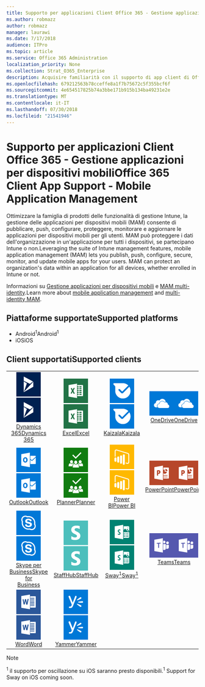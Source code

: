 ```yaml
---
title: Supporto per applicazioni Client Office 365 - Gestione applicazioni per dispositivi mobili
ms.author: robmazz
author: robmazz
manager: laurawi
ms.date: 7/17/2018
audience: ITPro
ms.topic: article
ms.service: Office 365 Administration
localization_priority: None
ms.collection: Strat_O365_Enterprise
description: Acquisire familiarità con il supporto di app client di Office 365 per la gestione delle applicazioni per dispositivi mobili
ms.openlocfilehash: 679212563b78cceffe8a1f7b75672c5f355bcf6f
ms.sourcegitcommit: 4e654517825b74a3bbe171b915b134ba49231e2e
ms.translationtype: MT
ms.contentlocale: it-IT
ms.lasthandoff: 07/30/2018
ms.locfileid: "21541946"
---
```

# <a name="office-365-client-app-support---mobile-application-management"></a><span data-ttu-id="60a41-103">Supporto per applicazioni Client Office 365 - Gestione applicazioni per dispositivi mobili</span><span class="sxs-lookup"><span data-stu-id="60a41-103">Office 365 Client App Support - Mobile Application Management</span></span>

<span data-ttu-id="60a41-p101">Ottimizzare la famiglia di prodotti delle funzionalità di gestione Intune, la gestione delle applicazioni per dispositivi mobili (MAM) consente di pubblicare, push, configurare, proteggere, monitorare e aggiornare le applicazioni per dispositivi mobili per gli utenti. MAM può proteggere i dati dell'organizzazione in un'applicazione per tutti i dispositivi, se partecipano Intune o non.</span><span class="sxs-lookup"><span data-stu-id="60a41-p101">Leveraging the suite of Intune management features, mobile application management (MAM) lets you publish, push, configure, secure, monitor, and update mobile apps for your users. MAM can protect an organization's data within an application for all devices, whether enrolled in Intune or not.</span></span>

<span data-ttu-id="60a41-106">Informazioni su [Gestione applicazioni per dispositivi mobili](https://docs.microsoft.com/intune/mam-faq) e [MAM multi-identity](https://docs.microsoft.com/intune/app-protection-policy).</span><span class="sxs-lookup"><span data-stu-id="60a41-106">Learn more about [mobile application management](https://docs.microsoft.com/intune/mam-faq) and [multi-identity MAM](https://docs.microsoft.com/intune/app-protection-policy).</span></span>

## <a name="supported-platforms"></a><span data-ttu-id="60a41-107">Piattaforme supportate</span><span class="sxs-lookup"><span data-stu-id="60a41-107">Supported platforms</span></span>

 - <span data-ttu-id="60a41-108">Android<sup>1</sup></span><span class="sxs-lookup"><span data-stu-id="60a41-108">Android<sup>1</sup></span></span>
 - <span data-ttu-id="60a41-109">iOS</span><span class="sxs-lookup"><span data-stu-id="60a41-109">iOS</span></span>

## <a name="supported-clients"></a><span data-ttu-id="60a41-110">Client supportati</span><span class="sxs-lookup"><span data-stu-id="60a41-110">Supported clients</span></span>

| | | | | | |
|:---:|:---:|:---:|:---:|:---:|:---:|
| <span data-ttu-id="60a41-111">![Icona Dynamics 365](images/o365-dynamics365-64x64.png)</span><span class="sxs-lookup"><span data-stu-id="60a41-111">![Dynamics 365 icon](images/o365-dynamics365-64x64.png)</span></span> <br> [<span data-ttu-id="60a41-112">Dynamics 365</span><span class="sxs-lookup"><span data-stu-id="60a41-112">Dynamics 365</span></span>](https://dynamics.microsoft.com) | <span data-ttu-id="60a41-113">![Icona Excel](images/o365-excel-64x64.png)</span><span class="sxs-lookup"><span data-stu-id="60a41-113">![Excel icon](images/o365-excel-64x64.png)</span></span> <br> [<span data-ttu-id="60a41-114">Excel</span><span class="sxs-lookup"><span data-stu-id="60a41-114">Excel</span></span>](https://products.office.com/excel) | <span data-ttu-id="60a41-115">![Icona Kaizala](images/o365-kaizala-64x64.png)</span><span class="sxs-lookup"><span data-stu-id="60a41-115">![Kaizala icon](images/o365-kaizala-64x64.png)</span></span> <br> [<span data-ttu-id="60a41-116">Kaizala</span><span class="sxs-lookup"><span data-stu-id="60a41-116">Kaizala</span></span>](https://products.office.com/en/business/microsoft-kaizala) | <span data-ttu-id="60a41-117">![OneDrive per icona Business](images/o365-OneDrive-64x64.png)</span><span class="sxs-lookup"><span data-stu-id="60a41-117">![OneDrive for Business icon](images/o365-OneDrive-64x64.png)</span></span> <br> [<span data-ttu-id="60a41-118">OneDrive</span><span class="sxs-lookup"><span data-stu-id="60a41-118">OneDrive</span></span>](https://products.office.com/onedrive-for-business/online-cloud-storage) | <span data-ttu-id="60a41-119">![Icona di OneNote](images/o365-OneNote-64x64.png)</span><span class="sxs-lookup"><span data-stu-id="60a41-119">![OneNote icon](images/o365-OneNote-64x64.png)</span></span> <br> [<span data-ttu-id="60a41-120">OneNote</span><span class="sxs-lookup"><span data-stu-id="60a41-120">OneNote</span></span>](https://products.office.com/onenote)
| <span data-ttu-id="60a41-121">![Icona di Outlook](images/o365-outlook-64x64.png)</span><span class="sxs-lookup"><span data-stu-id="60a41-121">![Outlook icon](images/o365-outlook-64x64.png)</span></span> <br> [<span data-ttu-id="60a41-122">Outlook</span><span class="sxs-lookup"><span data-stu-id="60a41-122">Outlook</span></span>](https://products.office.com/outlook) | <span data-ttu-id="60a41-123">![Icona di pianificazione](images/o365-planner-64x64.png)</span><span class="sxs-lookup"><span data-stu-id="60a41-123">![Planner icon](images/o365-planner-64x64.png)</span></span> <br> [<span data-ttu-id="60a41-124">Planner</span><span class="sxs-lookup"><span data-stu-id="60a41-124">Planner</span></span>](https://products.office.com/business/task-management-software) | <span data-ttu-id="60a41-125">![Icona PowerBI](images/o365-powerbi-64x64.png)</span><span class="sxs-lookup"><span data-stu-id="60a41-125">![PowerBI icon](images/o365-powerbi-64x64.png)</span></span> <br> [<span data-ttu-id="60a41-126">Power BI</span><span class="sxs-lookup"><span data-stu-id="60a41-126">Power BI</span></span>](https://powerbi.microsoft.com) | <span data-ttu-id="60a41-127">![Icona PowerPoint](images/o365-powerpoint-64x64.png)</span><span class="sxs-lookup"><span data-stu-id="60a41-127">![PowerPoint icon](images/o365-powerpoint-64x64.png)</span></span> <br> [<span data-ttu-id="60a41-128">PowerPoint</span><span class="sxs-lookup"><span data-stu-id="60a41-128">PowerPoint</span></span>](https://products.office.com/powerpoint) | <span data-ttu-id="60a41-129">![Icona di SharePoint](images/o365-sharepoint-64x64.png)</span><span class="sxs-lookup"><span data-stu-id="60a41-129">![SharePoint icon](images/o365-sharepoint-64x64.png)</span></span> <br> [<span data-ttu-id="60a41-130">SharePoint</span><span class="sxs-lookup"><span data-stu-id="60a41-130">Sharepoint</span></span>](https://products.office.com/sharepoint)
| <span data-ttu-id="60a41-131">![Skype per icona Business](images/o365-skypeforbusiness-64x64.png)</span><span class="sxs-lookup"><span data-stu-id="60a41-131">![Skype for Business icon](images/o365-skypeforbusiness-64x64.png)</span></span> <br> [<span data-ttu-id="60a41-132">Skype per <br> Business</span><span class="sxs-lookup"><span data-stu-id="60a41-132">Skype for <br> Business</span></span>](https://www.skype.com/business/) | <span data-ttu-id="60a41-133">![Icona StaffHub](images/o365-staffhub-64x64.png)</span><span class="sxs-lookup"><span data-stu-id="60a41-133">![StaffHub icon](images/o365-staffhub-64x64.png)</span></span> <br> [<span data-ttu-id="60a41-134">StaffHub</span><span class="sxs-lookup"><span data-stu-id="60a41-134">StaffHub</span></span>](https://products.office.com/microsoft-staffhub/staff-scheduling-software) | <span data-ttu-id="60a41-135">![Icona sway](images/o365-sway-64x64.png)</span><span class="sxs-lookup"><span data-stu-id="60a41-135">![Sway icon](images/o365-sway-64x64.png)</span></span> <br> [<span data-ttu-id="60a41-136">Sway<sup>1</sup></span><span class="sxs-lookup"><span data-stu-id="60a41-136">Sway<sup>1</sup></span></span>](https://sway.com) | <span data-ttu-id="60a41-137">![Icona di team](images/o365-teams-64x64.png)</span><span class="sxs-lookup"><span data-stu-id="60a41-137">![Teams icon](images/o365-teams-64x64.png)</span></span> <br> [<span data-ttu-id="60a41-138">Teams</span><span class="sxs-lookup"><span data-stu-id="60a41-138">Teams</span></span>](https://products.office.com/microsoft-teams/group-chat-software) | <span data-ttu-id="60a41-139">![Icona Visio](images/o365-visio-64x64.png)</span><span class="sxs-lookup"><span data-stu-id="60a41-139">![Visio icon](images/o365-visio-64x64.png)</span></span> <br> [<span data-ttu-id="60a41-140">Visio</span><span class="sxs-lookup"><span data-stu-id="60a41-140">Visio</span></span>](https://products.office.com/visio/flowchart-software)
| <span data-ttu-id="60a41-141">![Icona Word](images/o365-word-64x64.png)</span><span class="sxs-lookup"><span data-stu-id="60a41-141">![Word icon](images/o365-word-64x64.png)</span></span> <br> [<span data-ttu-id="60a41-142">Word</span><span class="sxs-lookup"><span data-stu-id="60a41-142">Word</span></span>](https://products.office.com/word) | <span data-ttu-id="60a41-143">![Icona di Yammer](images/o365-yammer-64x64.png)</span><span class="sxs-lookup"><span data-stu-id="60a41-143">![Yammer icon](images/o365-yammer-64x64.png)</span></span> <br> [<span data-ttu-id="60a41-144">Yammer</span><span class="sxs-lookup"><span data-stu-id="60a41-144">Yammer</span></span>](https://products.office.com/yammer/yammer-overview)

> [!NOTE]
> <span data-ttu-id="60a41-145"><sup>1</sup> il supporto per oscillazione su iOS saranno presto disponibili.</span><span class="sxs-lookup"><span data-stu-id="60a41-145"><sup>1</sup> Support for Sway on iOS coming soon.</span></span>